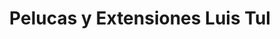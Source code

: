 ---
title: "Pelucas y Extensiones Luis Tul"
url: /quito/pelucas-y-extensiones-luis-tul/
shop: peluquería
---